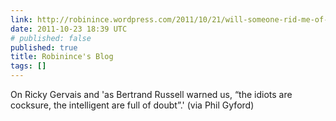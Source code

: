 ```yaml
---
link: http://robinince.wordpress.com/2011/10/21/will-someone-rid-me-of-this-turbulent-language/
date: 2011-10-23 18:39 UTC
# published: false
published: true
title: Robinince's Blog
tags: []
---
```


On Ricky Gervais and 'as Bertrand Russell warned us, “the idiots are cocksure, the intelligent are full of doubt”.' (via Phil Gyford)
